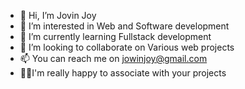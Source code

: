 - 👋 Hi, I’m Jovin Joy
- 👀 I’m interested in Web and Software development
- 🌱 I’m currently learning Fullstack development
- 💞️ I’m looking to collaborate on Various web projects
- 📫 You can reach me on jowinjoy@gmail.com
- 👨‍🚀I'm really happy to associate with your projects

<!---
Jovin-Joy0/Jovin-Joy0 is a ✨ special ✨ repository because its `README.md` (this file) appears on your GitHub profile.
You can click the Preview link to take a look at your changes.
--->
